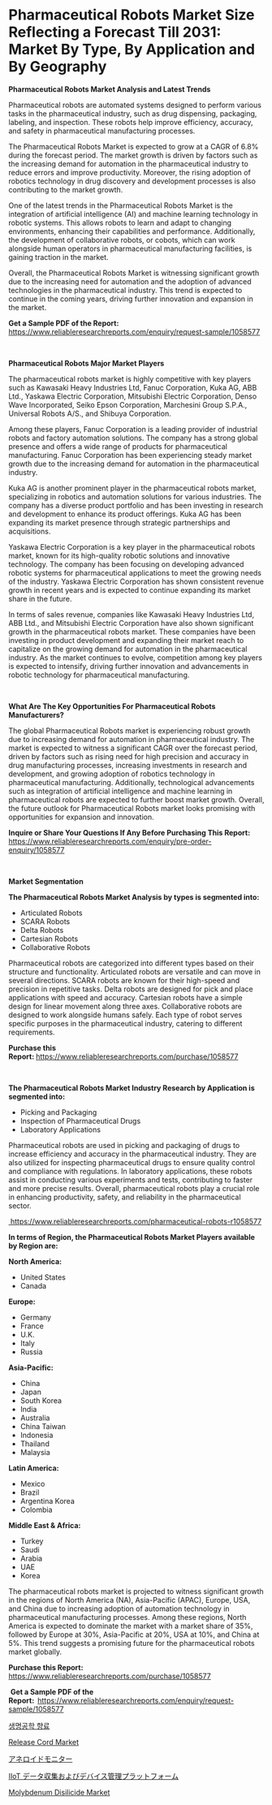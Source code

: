 <p><h1>Pharmaceutical Robots Market Size Reflecting a Forecast Till 2031: Market By Type, By Application and By Geography</h1></p><p><strong>Pharmaceutical Robots Market Analysis and Latest Trends</strong></p>
<p><p>Pharmaceutical robots are automated systems designed to perform various tasks in the pharmaceutical industry, such as drug dispensing, packaging, labeling, and inspection. These robots help improve efficiency, accuracy, and safety in pharmaceutical manufacturing processes.</p><p>The Pharmaceutical Robots Market is expected to grow at a CAGR of 6.8% during the forecast period. The market growth is driven by factors such as the increasing demand for automation in the pharmaceutical industry to reduce errors and improve productivity. Moreover, the rising adoption of robotics technology in drug discovery and development processes is also contributing to the market growth.</p><p>One of the latest trends in the Pharmaceutical Robots Market is the integration of artificial intelligence (AI) and machine learning technology in robotic systems. This allows robots to learn and adapt to changing environments, enhancing their capabilities and performance. Additionally, the development of collaborative robots, or cobots, which can work alongside human operators in pharmaceutical manufacturing facilities, is gaining traction in the market.</p><p>Overall, the Pharmaceutical Robots Market is witnessing significant growth due to the increasing need for automation and the adoption of advanced technologies in the pharmaceutical industry. This trend is expected to continue in the coming years, driving further innovation and expansion in the market.</p></p>
<p><strong>Get a Sample PDF of the Report:&nbsp;</strong> <a href="https://www.reliableresearchreports.com/enquiry/request-sample/1058577">https://www.reliableresearchreports.com/enquiry/request-sample/1058577</a></p>
<p>&nbsp;</p>
<p><strong>Pharmaceutical Robots Major Market Players</strong></p>
<p><p>The pharmaceutical robots market is highly competitive with key players such as Kawasaki Heavy Industries Ltd, Fanuc Corporation, Kuka AG, ABB Ltd., Yaskawa Electric Corporation, Mitsubishi Electric Corporation, Denso Wave Incorporated, Seiko Epson Corporation, Marchesini Group S.P.A., Universal Robots A/S., and Shibuya Corporation.</p><p>Among these players, Fanuc Corporation is a leading provider of industrial robots and factory automation solutions. The company has a strong global presence and offers a wide range of products for pharmaceutical manufacturing. Fanuc Corporation has been experiencing steady market growth due to the increasing demand for automation in the pharmaceutical industry.</p><p>Kuka AG is another prominent player in the pharmaceutical robots market, specializing in robotics and automation solutions for various industries. The company has a diverse product portfolio and has been investing in research and development to enhance its product offerings. Kuka AG has been expanding its market presence through strategic partnerships and acquisitions.</p><p>Yaskawa Electric Corporation is a key player in the pharmaceutical robots market, known for its high-quality robotic solutions and innovative technology. The company has been focusing on developing advanced robotic systems for pharmaceutical applications to meet the growing needs of the industry. Yaskawa Electric Corporation has shown consistent revenue growth in recent years and is expected to continue expanding its market share in the future.</p><p>In terms of sales revenue, companies like Kawasaki Heavy Industries Ltd, ABB Ltd., and Mitsubishi Electric Corporation have also shown significant growth in the pharmaceutical robots market. These companies have been investing in product development and expanding their market reach to capitalize on the growing demand for automation in the pharmaceutical industry. As the market continues to evolve, competition among key players is expected to intensify, driving further innovation and advancements in robotic technology for pharmaceutical manufacturing.</p></p>
<p>&nbsp;</p>
<p><strong>What Are The Key Opportunities For Pharmaceutical Robots Manufacturers?</strong></p>
<p><p>The global Pharmaceutical Robots market is experiencing robust growth due to increasing demand for automation in pharmaceutical industry. The market is expected to witness a significant CAGR over the forecast period, driven by factors such as rising need for high precision and accuracy in drug manufacturing processes, increasing investments in research and development, and growing adoption of robotics technology in pharmaceutical manufacturing. Additionally, technological advancements such as integration of artificial intelligence and machine learning in pharmaceutical robots are expected to further boost market growth. Overall, the future outlook for Pharmaceutical Robots market looks promising with opportunities for expansion and innovation.</p></p>
<p><strong>Inquire or Share Your Questions If Any Before Purchasing This Report:</strong> <a href="https://www.reliableresearchreports.com/enquiry/pre-order-enquiry/1058577">https://www.reliableresearchreports.com/enquiry/pre-order-enquiry/1058577</a></p>
<p>&nbsp;</p>
<p><strong>Market Segmentation</strong></p>
<p><strong>The Pharmaceutical Robots Market Analysis by types is segmented into:</strong></p>
<p><ul><li>Articulated Robots</li><li>SCARA Robots</li><li>Delta Robots</li><li>Cartesian Robots</li><li>Collaborative Robots</li></ul></p>
<p><p>Pharmaceutical robots are categorized into different types based on their structure and functionality. Articulated robots are versatile and can move in several directions. SCARA robots are known for their high-speed and precision in repetitive tasks. Delta robots are designed for pick and place applications with speed and accuracy. Cartesian robots have a simple design for linear movement along three axes. Collaborative robots are designed to work alongside humans safely. Each type of robot serves specific purposes in the pharmaceutical industry, catering to different requirements.</p></p>
<p><strong>Purchase this Report:&nbsp;</strong><a href="https://www.reliableresearchreports.com/purchase/1058577">https://www.reliableresearchreports.com/purchase/1058577</a></p>
<p>&nbsp;</p>
<p><strong>The Pharmaceutical Robots Market Industry Research by Application is segmented into:</strong></p>
<p><ul><li>Picking and Packaging</li><li>Inspection of Pharmaceutical Drugs</li><li>Laboratory Applications</li></ul></p>
<p><p>Pharmaceutical robots are used in picking and packaging of drugs to increase efficiency and accuracy in the pharmaceutical industry. They are also utilized for inspecting pharmaceutical drugs to ensure quality control and compliance with regulations. In laboratory applications, these robots assist in conducting various experiments and tests, contributing to faster and more precise results. Overall, pharmaceutical robots play a crucial role in enhancing productivity, safety, and reliability in the pharmaceutical sector.</p></p>
<p><a href="https://www.reliableresearchreports.com/pharmaceutical-robots-r1058577">&nbsp;https://www.reliableresearchreports.com/pharmaceutical-robots-r1058577</a></p>
<p><strong>In terms of Region, the Pharmaceutical Robots Market Players available by Region are:</strong></p>
<p>
    <p> <strong> North America: </strong>
        <ul>
            <li>United States</li>
            <li>Canada</li>
        </ul>
        </p> 
    <p> <strong> Europe: </strong>
        <ul>
            <li>Germany</li>
            <li>France</li>
            <li>U.K.</li>
            <li>Italy</li>
            <li>Russia</li>
        </ul>
        </p> 
    <p> <strong> Asia-Pacific: </strong>
        <ul>
            <li>China</li>
            <li>Japan</li>
            <li>South Korea</li>
            <li>India</li>
            <li>Australia</li>
            <li>China Taiwan</li>
            <li>Indonesia</li>
            <li>Thailand</li>
            <li>Malaysia</li>
        </ul>
        </p> 
    <p> <strong> Latin America: </strong>
        <ul>
            <li>Mexico</li>
            <li>Brazil</li>
            <li>Argentina Korea</li>
            <li>Colombia</li>
        </ul>
        </p> 
    <p> <strong> Middle East & Africa: </strong>
        <ul>
            <li>Turkey</li>
            <li>Saudi</li>
            <li>Arabia</li>
            <li>UAE</li>
            <li>Korea</li>
        </ul>
    </p>
    </p>
<p><p>The pharmaceutical robots market is projected to witness significant growth in the regions of North America (NA), Asia-Pacific (APAC), Europe, USA, and China due to increasing adoption of automation technology in pharmaceutical manufacturing processes. Among these regions, North America is expected to dominate the market with a market share of 35%, followed by Europe at 30%, Asia-Pacific at 20%, USA at 10%, and China at 5%. This trend suggests a promising future for the pharmaceutical robots market globally.</p></p>
<p><strong>Purchase this Report: </strong><a href="https://www.reliableresearchreports.com/purchase/1058577">https://www.reliableresearchreports.com/purchase/1058577</a></p>
<p>&nbsp;<strong>Get a Sample PDF of the Report:&nbsp;&nbsp;</strong><a href="https://www.reliableresearchreports.com/enquiry/request-sample/1058577">https://www.reliableresearchreports.com/enquiry/request-sample/1058577</a></p>
<p><strong></strong></p>
<p><p><a href="https://medium.com/@angelardelean202220221/%EB%B0%94%EC%9D%B4%EC%98%A4%ED%85%8C%ED%81%AC-%ED%96%A5%EB%A3%8C-%EC%8B%9C%EC%9E%A5-%EA%B7%9C%EB%AA%A8-cagr-%ED%8A%B8%EB%A0%8C%EB%93%9C-2024-2030-7ca4a417006d">생명공학 향료</a></p><p><a href="https://issuu.com/reportprime-2/docs/release-cord-market-size-2030.pptx">Release Cord Market</a></p><p><a href="https://github.com/ddwcuskozol07187/Market-Research-Report-List-1/blob/main/827174029590.md">アネロイドモニター</a></p><p><a href="https://medium.com/@camilcosta76856/iiot%E3%83%87%E3%83%BC%E3%82%BF%E5%8F%8E%E9%9B%86%E3%81%8A%E3%82%88%E3%81%B3%E3%83%87%E3%83%90%E3%82%A4%E3%82%B9%E7%AE%A1%E7%90%86%E3%83%97%E3%83%A9%E3%83%83%E3%83%88%E3%83%95%E3%82%A9%E3%83%BC%E3%83%A0%E5%B8%82%E5%A0%B4%E3%81%AE%E5%88%86%E6%9E%90%E3%81%A82024%E5%B9%B4%E3%81%8B%E3%82%892031%E5%B9%B4%E3%81%BE%E3%81%A7%E3%81%AE%E3%82%B5%E3%82%A4%E3%82%BA%E4%BA%88%E6%B8%AC-a56189c40c5f">IIoT データ収集およびデバイス管理プラットフォーム</a></p><p><a href="https://issuu.com/reportprime-2/docs/molybdenum-disilicide-market-size-2030.pptx">Molybdenum Disilicide Market</a></p></p>